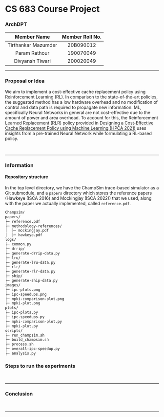 # CS 683 Course Project

### <Project-Title>

### ArchDPT

|   **Member Name**   | **Member Roll No.** |
| :-----------------: | :-----------------: |
| Tirthankar Mazumder |      20B090012      |
| Param Rathour       |      190070049      |
| Divyansh Tiwari     |      200020049      |

---

### Proposal or Idea

We aim to implement a cost-effective cache replacement policy using Reinforcement Learning (RL). In comparison to the state-of-the-art policies, the suggested method has a low hardware overhead and no modification of control and data path is required to propagate new information. ML, specifically Neural Networks in general are not cost-effective due to the amount of power and area overhead. To account for this, the Reinforcement Learned Replacement (RLR) policy provided in [Designing a Cost-Effective Cache Replacement Policy using Machine Learning (HPCA 2021)](/papers/reference.pdf) uses insights from a pre-trained Neural Network while formulating a RL-based policy. 

<br/>

---

### Information

#### Repository structure

In the top level directory, we have the ChampSim trace-based simulator as a Git submodule, and a `papers` directory which stores the reference papers (Hawkeye (ISCA 2016) and Mockingjay (ISCA 2022)) that we used, along with the paper we actually implemented, called `reference.pdf`.

```html
Champsim/
papers/
├─ reference.pdf
├─ methodology-references/
│  ├─ mockingjay.pdf
│  ├─ hawkeye.pdf
logs/
├─ common.py
├─ drrip/
├─ generate-drrip-data.py
├─ lru/
├─ generate-lru-data.py
├─ rlr/
├─ generate-rlr-data.py
├─ ship/
├─ generate-ship-data.py
images/
├─ ipc-plots.png
├─ ipc-speedups.png
├─ mpki-comparison-plot.png
├─ mpki-plot.png
plots/
├─ ipc-plots.py
├─ ipc-speedups.py
├─ mpki-comparison-plot.py
├─ mpki-plot.py
scripts/
├─ run_champsim.sh
├─ build_champsim.sh
├─ process.sh
├─ overall-ipc-speedup.py
├─ analysis.py
```


### Steps to run the experiments



<br/>

---

### Conclusion



<br/>

---
